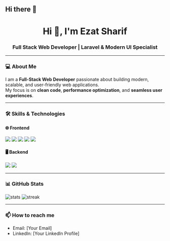 ## Hi there 👋

<h1 align="center">Hi 👋, I'm Ezat Sharif</h1>
<h3 align="center">Full Stack Web Developer | Laravel & Modern UI Specialist</h3>

---

### 💻 About Me
I am a **Full-Stack Web Developer** passionate about building modern, scalable, and user-friendly web applications.  
My focus is on **clean code**, **performance optimization**, and **seamless user experiences**.

---

### 🛠 Skills & Technologies

#### 🌐 Frontend
<p>
  <img src="https://img.shields.io/badge/HTML5-E34F26?style=for-the-badge&logo=html5&logoColor=white"/>
  <img src="https://img.shields.io/badge/CSS3-1572B6?style=for-the-badge&logo=css3&logoColor=white"/>
  <img src="https://img.shields.io/badge/jQuery-0769AD?style=for-the-badge&logo=jquery&logoColor=white"/>
  <img src="https://img.shields.io/badge/Bootstrap-7952B3?style=for-the-badge&logo=bootstrap&logoColor=white"/>
  <img src="https://img.shields.io/badge/TailwindCSS-38B2AC?style=for-the-badge&logo=tailwind-css&logoColor=white"/>
</p>

#### 🖥 Backend
<p>
  <img src="https://img.shields.io/badge/PHP-777BB4?style=for-the-badge&logo=php&logoColor=white"/>
  <img src="https://img.shields.io/badge/Laravel-FF2D20?style=for-the-badge&logo=laravel&logoColor=white"/>
</p>

---

### 📊 GitHub Stats
<p>
  <img src="https://github-readme-stats.vercel.app/api?username=YourGitHubUsername&show_icons=true&theme=radical" alt="stats" />
  <img src="https://github-readme-streak-stats.herokuapp.com/?user=YourGitHubUsername&theme=radical" alt="streak" />
</p>

---

### 📫 How to reach me
- Email: [Your Email]
- LinkedIn: [Your LinkedIn Profile]
